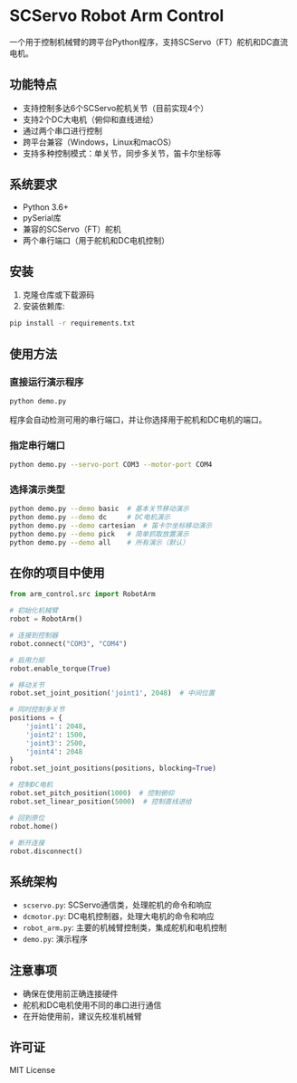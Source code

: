 # SCServo Robot Arm Control

一个用于控制机械臂的跨平台Python程序，支持SCServo（FT）舵机和DC直流电机。

## 功能特点

- 支持控制多达6个SCServo舵机关节（目前实现4个）
- 支持2个DC大电机（俯仰和直线进给）
- 通过两个串口进行控制
- 跨平台兼容（Windows，Linux和macOS）
- 支持多种控制模式：单关节，同步多关节，笛卡尔坐标等

## 系统要求

- Python 3.6+
- pySerial库
- 兼容的SCServo（FT）舵机
- 两个串行端口（用于舵机和DC电机控制）

## 安装

1. 克隆仓库或下载源码
2. 安装依赖库:

```bash
pip install -r requirements.txt
```

## 使用方法

### 直接运行演示程序

```bash
python demo.py
```

程序会自动检测可用的串行端口，并让你选择用于舵机和DC电机的端口。

### 指定串行端口

```bash
python demo.py --servo-port COM3 --motor-port COM4
```

### 选择演示类型

```bash
python demo.py --demo basic  # 基本关节移动演示
python demo.py --demo dc     # DC电机演示
python demo.py --demo cartesian  # 笛卡尔坐标移动演示
python demo.py --demo pick   # 简单抓取放置演示
python demo.py --demo all    # 所有演示（默认）
```

## 在你的项目中使用

```python
from arm_control.src import RobotArm

# 初始化机械臂
robot = RobotArm()

# 连接到控制器
robot.connect("COM3", "COM4")

# 启用力矩
robot.enable_torque(True)

# 移动关节
robot.set_joint_position('joint1', 2048)  # 中间位置

# 同时控制多关节
positions = {
    'joint1': 2048,
    'joint2': 1500,
    'joint3': 2500,
    'joint4': 2048
}
robot.set_joint_positions(positions, blocking=True)

# 控制DC电机
robot.set_pitch_position(1000)  # 控制俯仰
robot.set_linear_position(5000)  # 控制直线进给

# 回到原位
robot.home()

# 断开连接
robot.disconnect()
```

## 系统架构

- `scservo.py`: SCServo通信类，处理舵机的命令和响应
- `dcmotor.py`: DC电机控制器，处理大电机的命令和响应
- `robot_arm.py`: 主要的机械臂控制类，集成舵机和电机控制
- `demo.py`: 演示程序

## 注意事项

- 确保在使用前正确连接硬件
- 舵机和DC电机使用不同的串口进行通信
- 在开始使用前，建议先校准机械臂

## 许可证

MIT License 